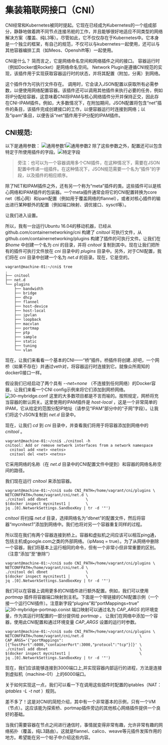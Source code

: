 ﻿# 集装箱联网接口（CNI）
CNI经常和Kubernetes被同时提起。它现在已经成为Kubernetes的一个组成部分，静静地做着跨不同节点连接吊舱的工作，并且能够很好地适应不同类型的网络解决方案（覆盖、纯L3等）。尽管如此，它不仅仅存在于Kubernetes中。它本身是一个独立的框架，有自己的规范，不仅可以与kubernetes一起使用，还可以与其他容器编排工具（如Meos、Openshift等）一起使用。

CNI是什么？ 简而言之，它是网络命名空间和网络插件之间的接口。 容器运行时（例如Docker或Rocket）是网络命名空间。 Network Plugin是遵循CNI规范的实现，该插件用于实现获取容器运行时的状态，并将其配置（附加，分离）到网络。

这个插件作为可执行文件存在。 调用时，它会读入JSON配置以获取所有必需参数，以便使用网络配置容器。该插件还可以调用其他插件来执行必要的任务，例如将IP分配给容器，这意味着CNI将IPAM与核心网络插件分开并保持正交，因此存在CNI-IPAM插件。例如，大多数情况下，在附加期间，JSON配置将包含“net”插件的条目，该插件完成创建接口的工作，以便容器运行时连接到网络；以及“ipam”条目，以便告诉“net”插件用于IP分配的IPAM插件。

## CNI规范:
以下是通用参数：
![通用参数1](https://img-blog.csdnimg.cn/20190804230707273.png)![通用参数2](https://img-blog.csdnimg.cn/20190804230739661.png?x-oss-process=image/watermark,type_ZmFuZ3poZW5naGVpdGk,shadow_10,text_aHR0cHM6Ly9ibG9nLmNzZG4ubmV0L1doaXNwZXJfV2FuZw==,size_16,color_FFFFFF,t_70)
除了这些参数之外，配置还可以包含特定于所使用插件的字段。![特定字段](https://img-blog.csdnimg.cn/20190804231115617.png?x-oss-process=image/watermark,type_ZmFuZ3poZW5naGVpdGk,shadow_10,text_aHR0cHM6Ly9ibG9nLmNzZG4ubmV0L1doaXNwZXJfV2FuZw==,size_16,color_FFFFFF,t_70)
>旁注：也可以为一个容器调用多个CNI插件，在这种情况下，需要在JSON配置中传递一组插件。在这种情况下，JSON规范需要一个名为“插件”的字段，以及插件的相应顺序。

除了NET和IPAM插件之外，还有另一个称为“meta”插件的类。这些插件可以是核心网络和IPAM插件的包装器。一个meta插件通常会将它的CNI配置转换为core net（核心网）和ipam配置（例如用于覆盖网络的flannel），或者对核心插件的输出进行某种额外的配置（例如端口映射、调优接口、sysctl等）。

让我们进入设置。

所以，我有一台运行Ubuntu 16.04的移动机器，已经从 github.com/containernetworking/cni 构建了 *cnitool* 可执行文件，从 github.com/containernetworking/plugins 构建了插件的可执行文件。让我们在 *$home*   中创建一个名为 *cni* 的目录，并将 *cnitool* 复制到其中。现在让我们把所有的插件可执行文件放在 *cni* 目录中的 *plugins* 目录中。另外，对于CNI配置，我们将在 *cni* 目录中创建一个名为 *net.d* 的目录。现在，它是空的。

```
vagrant@machine-01:~/cni$ tree 
. 
├── cnitool 
├── net.d 
└── plugins
    ├── bandwidth
    ├── bridge
    ├── dhcp    
    ├── flannel    
    ├── host-device    
    ├── host-local    
    ├── ipvlan    
    ├── loopback    
    ├── macvlan    
    ├── portmap    
    ├── ptp    
    ├── sample    
    ├── static    
    ├── tuning    
    └── vlan
```
现在，让我们来看看一个基本的CNI——“桥”插件。桥插件将创建..好吧，一个网桥（如果不存在）并通过veth对，将容器运行时连接到它。就像众所周知的docker0接口一样。

假设我们已经启动了两个具有 *--net=none* （不连接到任何网络）的Docker容器，让我们来看一个CNI config示例来将它们添加到网桥网络。
![30-mybridge.conf](https://img-blog.csdnimg.cn/20190804235328429.png?x-oss-process=image/watermark,type_ZmFuZ3poZW5naGVpdGk,shadow_10,text_aHR0cHM6Ly9ibG9nLmNzZG4ubmV0L1doaXNwZXJfV2FuZw==,size_16,color_FFFFFF,t_70)
这里的大多数项目都是不言而喻的。按照规定，网桥将充当容器的默认网关。这里使用的IPAM插件是 *host-local* ，这是一个非常简单的IPAM，它从给定的范围分配IP地址（请参见“IPAM”部分中的“子网”字段）。让我们将这个JSON复制到 *net.d* 目录中。

现在，让我们 *cd* 到 *cni* 目录中，并查看我们将用于将容器添加到网络中的 *cnitool* 。

```
vagrant@machine-01:~/cni$ ./cnitool -h
cnitool: Add or remove network interfaces from a network namespace
  cnitool add <net> <netns>
  cnitool del <net> <netns>
```
它采用网络的名称（在 *net.d* 目录中的CNI配置文件中提到）和容器的网络名称空间的路径。

我们现在运行 *cnitool* 来添加容器。
```
vagrant@machine-01:~/cni$ sudo CNI_PATH=/home/vagrant/cni/plugins \ 
NETCONFPATH=/home/vagrant/cni/net.d \ 
./cnitool add dbnet                 \ 
$(docker inspect mycnitest1 |       \ 
jq .[0].NetworkSettings.SandboxKey | tr -d '"')
```

*cnitool* 将扫描 *net.d* 目录，选择网络名为“dbnet”的配置文件，然后将容器“mycnitest1”添加到网络中。我们也将对另一个容器重复同样的过程。

所以现在我们有两个容器连接到桥上。容器和虚拟机之间应该可以相互ping通，包括主机或google.com之类的外部网络。（ipMasq = true）。为了从网络中删除一个容器，我们将基本上运行相同的命令，但有一个非常小但非常重要的区别。（注意“添加”至“删除”）

```
vagrant@machine-01:~/cni$ sudo CNI_PATH=/home/vagrant/cni/plugins \
NETCONFPATH=/home/vagrant/cni/net.d \
./cnitool del dbnet                 \
$(docker inspect mycnitest1 |       \
jq .[0].NetworkSettings.SandboxKey | tr -d '"')
```
我们可以在容器上调用更多的CNI插件进行额外配置。例如，我们可以使用 *portmap* 插件将容器端口映射到主机。下面是一个带链接的CNI配置示例（一个接一个运行CNI插件）。注意新字段“plugins”和“portMappings=true”
![30-mybridge-portmap.conist](https://img-blog.csdnimg.cn/20190805143012340.jpg?x-oss-process=image/watermark,type_ZmFuZ3poZW5naGVpdGk,shadow_10,text_aHR0cHM6Ly9ibG9nLmNzZG4ubmV0L1doaXNwZXJfV2FuZw==,size_16,color_FFFFFF,t_70)
端口映射可以通过名为 *CAP_ARGS* 的环境变量，作为其运行时配置的一部分提供给 *portmap* 。 让我们在网络中添加一个容器，使用此CNI配置和通过环境变量 *CAP_ARGS* 设置的运行时参数。
```
vagrant@machine-01:~/cni$ sudo CNI_PATH=/home/vagrant/cni/plugins \ 
NETCONFPATH=/home/vagrant/cni/net.d                         \ 
CAP_ARGS='{"portMappings":
[{"hostPort":6000,"containerPort":3000,"protocol":"tcp"}]}' \
./cnitool add dbnet                                         \ 
$(docker inspect mycnitest1 |                               \
jq .[0].NetworkSettings.SandboxKey | tr -d '"')
```
现在，我们应该能够连接到3000端口上,并实现容器内部运行的进程，方法是连接到虚拟机（machine-01）上的6000端口。

关于如何实现这一点，我们可以看一下在调用这些插件时配置的iptables（NAT：*iptables -L -t nat* ）规则。

差不多了！这是对CNI的简短介绍，其中有一个非常基本的示例，只有一个VM（节点）。这应该能为探索桥、portmap插件旁边的其他核心网络插件提供一个良好的基础。

当我们需要容器在节点之间进行通信时，事情就变得非常有趣，允许非常有趣的网络拓扑（覆盖，纯L3路由）。这就是flannel、calico、weave等元插件发挥作用的地方。希望能在另一个帖子中介绍这些内容。
